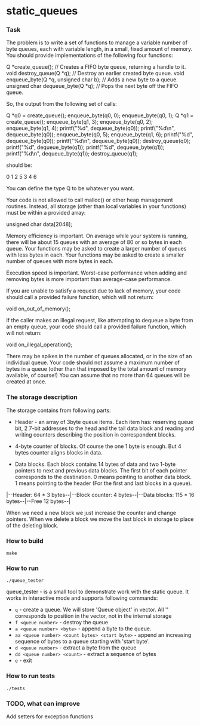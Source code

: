 # static_queues
### Task

The problem is to write a set of functions to manage a variable number of byte queues, each with variable length, in a small, fixed amount of memory. You should provide implementations of the following four functions:

Q *create_queue(); // Creates a FIFO byte queue, returning a handle to it.
void destroy_queue(Q *q); // Destroy an earlier created byte queue.
void enqueue_byte(Q *q, unsigned char b); // Adds a new byte to a queue.
unsigned char dequeue_byte(Q *q); // Pops the next byte off the FIFO queue.

So, the output from the following set of calls:

Q *q0 = create_queue();
enqueue_byte(q0, 0);
enqueue_byte(q0, 1);
Q *q1 = create_queue();
enqueue_byte(q1, 3);
enqueue_byte(q0, 2);
enqueue_byte(q1, 4);
printf("%d", dequeue_byte(q0));
printf("%d\n", dequeue_byte(q0));
enqueue_byte(q0, 5);
enqueue_byte(q1, 6);
printf("%d", dequeue_byte(q0));
printf("%d\n", dequeue_byte(q0));
destroy_queue(q0);
printf("%d", dequeue_byte(q1));
printf("%d", dequeue_byte(q1));
printf("%d\n", dequeue_byte(q1));
destroy_queue(q1);

should be:

0 1
2 5
3 4 6

You can define the type Q to be whatever you want.

Your code is not allowed to call malloc() or other heap management routines.
Instead, all storage (other than local variables in your functions) must be within a provided array:

unsigned char data[2048];

Memory efficiency is important. On average while your system is running, there will be about 15 queues with an average of 80 or so bytes in each queue. Your functions may be asked to create a larger number of queues with less bytes in each. Your functions may be asked to create a smaller number of queues with more bytes in each.

Execution speed is important. Worst-case performance when adding and removing bytes is more important than average-case performance.

If you are unable to satisfy a request due to lack of memory, your code should call a provided failure function, which will not return:

void on_out_of_memory();

If the caller makes an illegal request, like attempting to dequeue a byte from an empty queue, your code should call a provided failure function, which will not return:

void on_illegal_operation();

There may be spikes in the number of queues allocated, or in the size of an individual queue. Your code should not assume a maximum number of bytes in a queue (other than that imposed by the total amount of memory available, of course!) You can assume that no more than 64 queues will be created at once.


### The storage description
The storage contains from following parts:

* Header - an array of 3byte queue items. Each item  has: reserving queue bit, 2 7-bit addresses to the head and the tail data block and reading and writing counters describing the position in correspondent blocks.

* 4-byte counter of blocks. Of course the one 1 byte is enough. But 4 bytes counter aligns blocks in data.

* Data blocks. Each block contains 14 bytes of data and two 1-byte pointers to next and previous  data blocks. The first bit of each pointer corresponds to the destination. 0 means pointing to another data block. 1 means pointing to the header (For the first and last blocks in a queue).

|--Header: 64 * 3 bytes--|--Block counter: 4 bytes--|--Data blocks: 115 * 16 bytes--|--Free 12 bytes--|

When we need a new block we just increase the counter and change pointers.
When we delete a block we move the last block in storage to place of the deleting block.

### How to build
`make`

### How to run

`./queue_tester`

queue_tester - is a small tool to demonstrate work with the static queue.
It works in interactive mode and supports following commands:

 * `q` - create a queue. We will store 'Queue object' in vector. All '<queue number>' corresponds to  position in the vector, not in the internal storage
 * `f <queue number>` - destroy the queue
 * `a <queue number> <byte>` - append a byte to the queue.
 * `aa <queue number> <count bytes> <start byte>` - append an increasing sequence of bytes to a queue starting with 'start byte'.
 * `d <queue number>` - extract a byte from the queue
 * `dd <queue number> <count>` - extract a sequence of bytes
 * `e` - exit

### How to run tests

`./tests`

### TODO, what can improve
Add setters for exception functions

